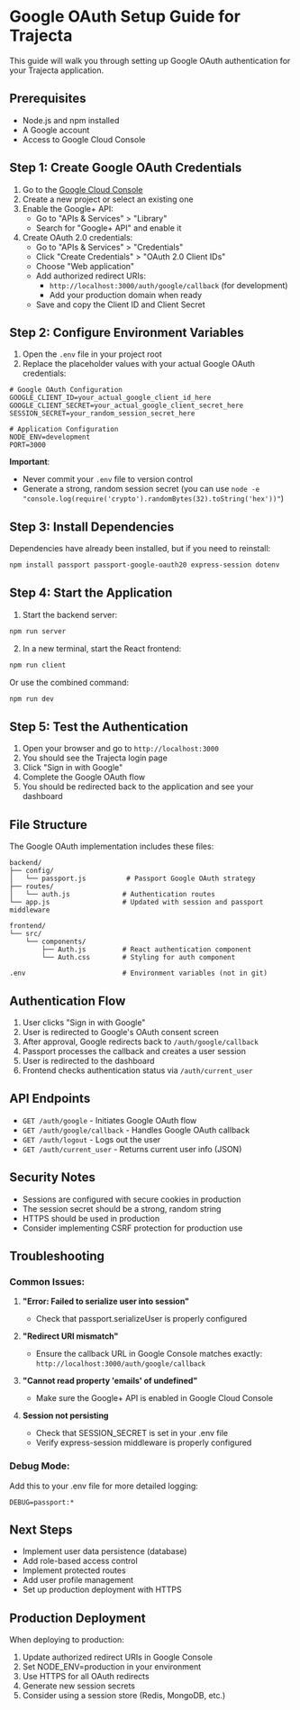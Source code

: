 # Google OAuth Setup Guide for Trajecta

This guide will walk you through setting up Google OAuth authentication for your Trajecta application.

## Prerequisites

- Node.js and npm installed
- A Google account
- Access to Google Cloud Console

## Step 1: Create Google OAuth Credentials

1. Go to the [Google Cloud Console](https://console.cloud.google.com/)
2. Create a new project or select an existing one
3. Enable the Google+ API:
   - Go to "APIs & Services" > "Library"
   - Search for "Google+ API" and enable it
4. Create OAuth 2.0 credentials:
   - Go to "APIs & Services" > "Credentials"
   - Click "Create Credentials" > "OAuth 2.0 Client IDs"
   - Choose "Web application"
   - Add authorized redirect URIs:
     - `http://localhost:3000/auth/google/callback` (for development)
     - Add your production domain when ready
   - Save and copy the Client ID and Client Secret

## Step 2: Configure Environment Variables

1. Open the `.env` file in your project root
2. Replace the placeholder values with your actual Google OAuth credentials:

```env
# Google OAuth Configuration
GOOGLE_CLIENT_ID=your_actual_google_client_id_here
GOOGLE_CLIENT_SECRET=your_actual_google_client_secret_here
SESSION_SECRET=your_random_session_secret_here

# Application Configuration
NODE_ENV=development
PORT=3000
```

**Important**: 
- Never commit your `.env` file to version control
- Generate a strong, random session secret (you can use `node -e "console.log(require('crypto').randomBytes(32).toString('hex'))"`)

## Step 3: Install Dependencies

Dependencies have already been installed, but if you need to reinstall:

```bash
npm install passport passport-google-oauth20 express-session dotenv
```

## Step 4: Start the Application

1. Start the backend server:
```bash
npm run server
```

2. In a new terminal, start the React frontend:
```bash
npm run client
```

Or use the combined command:
```bash
npm run dev
```

## Step 5: Test the Authentication

1. Open your browser and go to `http://localhost:3000`
2. You should see the Trajecta login page
3. Click "Sign in with Google"
4. Complete the Google OAuth flow
5. You should be redirected back to the application and see your dashboard

## File Structure

The Google OAuth implementation includes these files:

```
backend/
├── config/
│   └── passport.js          # Passport Google OAuth strategy
├── routes/
│   └── auth.js             # Authentication routes
└── app.js                  # Updated with session and passport middleware

frontend/
└── src/
    └── components/
        ├── Auth.js         # React authentication component
        └── Auth.css        # Styling for auth component

.env                        # Environment variables (not in git)
```

## Authentication Flow

1. User clicks "Sign in with Google"
2. User is redirected to Google's OAuth consent screen
3. After approval, Google redirects back to `/auth/google/callback`
4. Passport processes the callback and creates a user session
5. User is redirected to the dashboard
6. Frontend checks authentication status via `/auth/current_user`

## API Endpoints

- `GET /auth/google` - Initiates Google OAuth flow
- `GET /auth/google/callback` - Handles Google OAuth callback
- `GET /auth/logout` - Logs out the user
- `GET /auth/current_user` - Returns current user info (JSON)

## Security Notes

- Sessions are configured with secure cookies in production
- The session secret should be a strong, random string
- HTTPS should be used in production
- Consider implementing CSRF protection for production use

## Troubleshooting

### Common Issues:

1. **"Error: Failed to serialize user into session"**
   - Check that passport.serializeUser is properly configured

2. **"Redirect URI mismatch"**
   - Ensure the callback URL in Google Console matches exactly: `http://localhost:3000/auth/google/callback`

3. **"Cannot read property 'emails' of undefined"**
   - Make sure the Google+ API is enabled in Google Cloud Console

4. **Session not persisting**
   - Check that SESSION_SECRET is set in your .env file
   - Verify express-session middleware is properly configured

### Debug Mode:

Add this to your .env file for more detailed logging:
```env
DEBUG=passport:*
```

## Next Steps

- Implement user data persistence (database)
- Add role-based access control
- Implement protected routes
- Add user profile management
- Set up production deployment with HTTPS

## Production Deployment

When deploying to production:

1. Update authorized redirect URIs in Google Console
2. Set NODE_ENV=production in your environment
3. Use HTTPS for all OAuth redirects
4. Generate new session secrets
5. Consider using a session store (Redis, MongoDB, etc.)
